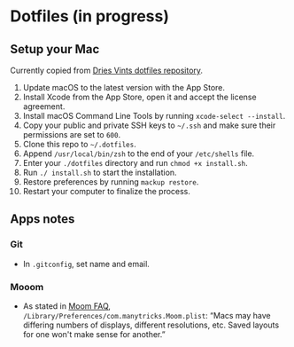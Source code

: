 # Dotfiles (in progress)

## Setup your Mac

Currently copied from [Dries Vints dotfiles repository](https://github.com/driesvints/dotfiles).

1. Update macOS to the latest version with the App Store.
2. Install Xcode from the App Store, open it and accept the license agreement.
3. Install macOS Command Line Tools by running `xcode-select --install`.
4. Copy your public and private SSH keys to `~/.ssh` and make sure their permissions are set to `600`.
5. Clone this repo to `~/.dotfiles`.
6. Append `/usr/local/bin/zsh` to the end of your `/etc/shells` file.
7. Enter your `./dotfiles` directory and run `chmod +x install.sh`.
8. Run `./ install.sh` to start the installation.
9. Restore preferences by running `mackup restore`.
10. Restart your computer to finalize the process.

## Apps notes

### Git

- In `.gitconfig`, set name and email.

### Mooom

- As stated in [Moom FAQ](https://manytricks.com/osticket/kb/faq.php?id=53), `/Library/Preferences/com.manytricks.Moom.plist`: “Macs may have differing numbers of displays, different resolutions, etc. Saved layouts for one won't make sense for another.”
